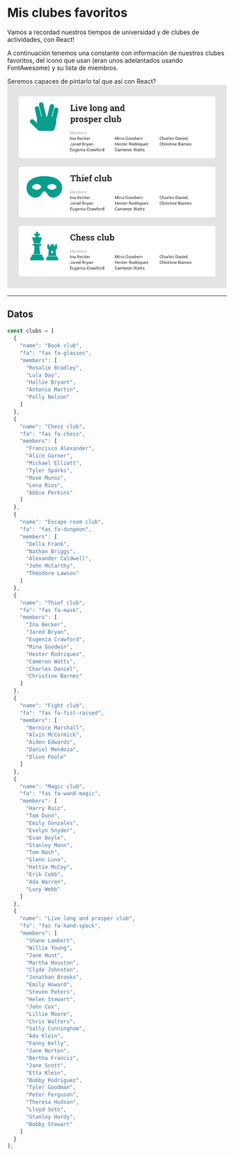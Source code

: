 # Mis clubes favoritos

Vamos a recordad nuestros tiempos de universidad y de clubes de actividades, con React!

A continuación tenemos una constante con información de nuestros clubes favoritos, del icono que usan (eran unos adelantados usando FontAwesome) y su lista de miembros.

Seremos capaces de pintarlo tal que así con React?
![Guía de clubes](assets/guia.png)

***

## Datos
```js
const clubs = [
  {
    "name": "Book club",
    "fa": "fas fa-glasses",
    "members": [
      "Rosalie Bradley",
      "Lula Day",
      "Hallie Bryant",
      "Antonio Martin",
      "Polly Nelson"
    ]
  },
  {
    "name": "Chess club",
    "fa": "fas fa-chess",
    "members": [
      "Francisco Alexander",
      "Alice Garner",
      "Michael Elliott",
      "Tyler Sparks",
      "Rose Munoz",
      "Lena Rios",
      "Abbie Perkins"
    ]
  },
  {
    "name": "Escape room club",
    "fa": "fas fa-dungeon",
    "members": [
      "Della Frank",
      "Nathan Briggs",
      "Alexander Caldwell",
      "John McCarthy",
      "Theodore Lawson"
    ]
  },
  {
    "name": "Thief club",
    "fa": "fas fa-mask",
    "members": [
      "Ina Becker",
      "Jared Bryan",
      "Eugenia Crawford",
      "Mina Goodwin",
      "Hester Rodriquez",
      "Cameron Watts",
      "Charles Daniel",
      "Christine Barnes"
    ]
  },
  {
    "name": "Fight club",
    "fa": "fas fa-fist-raised",
    "members": [
      "Bernice Marshall",
      "Alvin McCormick",
      "Aiden Edwards",
      "Daniel Mendoza",
      "Olive Poole"
    ]
  },
  {
    "name": "Magic club",
    "fa": "fas fa-wand-magic",
    "members": [
      "Harry Ruiz",
      "Tom Dunn",
      "Emily Gonzales",
      "Evelyn Snyder",
      "Evan Doyle",
      "Stanley Mann",
      "Tom Nash",
      "Glenn Luna",
      "Hattie McCoy",
      "Erik Cobb",
      "Ada Warren",
      "Lucy Webb"
    ]
  },
  {
    "name": "Live long and prosper club",
    "fa": "fas fa-hand-spock",
    "members": [
      "Shane Lambert",
      "Willie Young",
      "Jane Hunt",
      "Martha Houston",
      "Clyde Johnston",
      "Jonathan Brooks",
      "Emily Howard",
      "Steven Peters",
      "Helen Stewart",
      "John Cox",
      "Lillie Moore",
      "Chris Walters",
      "Sally Cunningham",
      "Ada Klein",
      "Fanny Kelly",
      "Jane Norton",
      "Bertha Francis",
      "Jane Scott",
      "Etta Klein",
      "Bobby Rodriguez",
      "Tyler Goodman",
      "Peter Ferguson",
      "Theresa Hudson",
      "Lloyd Soto",
      "Stanley Hardy",
      "Bobby Stewart"
    ]
  }
];
```
